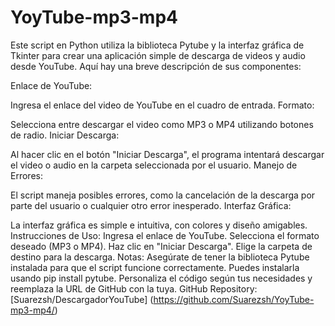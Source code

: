 # YoyTube-mp3-mp4
Este script en Python utiliza la biblioteca Pytube y la interfaz gráfica de Tkinter para crear una aplicación simple de descarga de videos y audio desde YouTube. Aquí hay una breve descripción de sus componentes:

Enlace de YouTube:

Ingresa el enlace del video de YouTube en el cuadro de entrada.
Formato:

Selecciona entre descargar el video como MP3 o MP4 utilizando botones de radio.
Iniciar Descarga:

Al hacer clic en el botón "Iniciar Descarga", el programa intentará descargar el video o audio en la carpeta seleccionada por el usuario.
Manejo de Errores:

El script maneja posibles errores, como la cancelación de la descarga por parte del usuario o cualquier otro error inesperado.
Interfaz Gráfica:

La interfaz gráfica es simple e intuitiva, con colores y diseño amigables.
Instrucciones de Uso:
Ingresa el enlace de YouTube.
Selecciona el formato deseado (MP3 o MP4).
Haz clic en "Iniciar Descarga".
Elige la carpeta de destino para la descarga.
Notas:
Asegúrate de tener la biblioteca Pytube instalada para que el script funcione correctamente. Puedes instalarla usando pip install pytube.
Personaliza el código según tus necesidades y reemplaza la URL de GitHub con la tuya.
GitHub Repository:
[Suarezsh/DescargadorYouTube]
(https://github.com/Suarezsh/YoyTube-mp3-mp4/)
